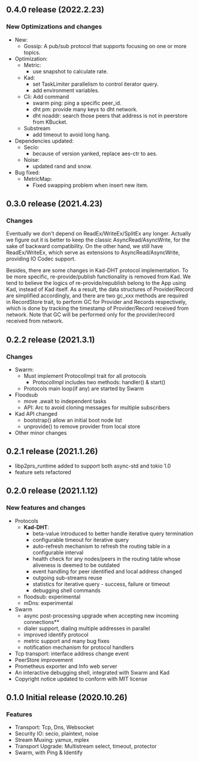 ## 0.4.0 release (2022.2.23)
### New Optimizations and changes

- New:
    * Gossip: A pub/sub protocol that supports focusing on one or more topics.
- Optimization:
    * Metric:
        + use snapshot to calculate rate.
    * Kad:
        + set TaskLimiter parallelism to control iterator query.
        + add environment variables.
    * Cli: Add command
        + swarm ping: ping a specific peer_id.
        + dht pm: provide many keys to dht network.
        + dht noaddr: search those peers that address is not in peerstore from KBucket.
    * Substream
        + add timeout to avoid long hang.
- Dependencies updated:
    * Secio:
        + because of version yanked, replace aes-ctr to aes.
    * Noise:
        + updated rand and snow.
- Bug fixed:
    * MetricMap:
        + Fixed swapping problem when insert new item.

## 0.3.0 release (2021.4.23)

### Changes

Eventually we don't depend on ReadEx/WriteEx/SplitEx any longer. Actually we figure out it is better to keep the classic AsyncRead/AsyncWrite, for the sake of backward compatibility. On the other hand, we still have ReadEx/WriteEx, which serve as extensions to AsyncRead/AsyncWrite, providing IO Codec support.   

Besides, there are some changes in Kad-DHT protocol implementation. To be more specific, re-provide/publish functionality is removed from Kad. We tend to believe the logics of re-provide/republish belong to the App using Kad, instead of Kad itself. As a result, the data structures of Provider/Record are simplified accordingly, and there are two gc_xxx methods are required in RecordStore trait, to perform GC for Provider and Records respectively, which is done by tracking the timestamp of Provider/Record received from network. Note that GC will be performed only for the provider/record received from network.      

## 0.2.2 release (2021.3.1)

### Changes

- Swarm:
    * Must implement ProtocolImpl trait for all protocols
        + ProtocolImpl includes two methods: handler() & start()
    * Protocols main loop(if any) are started by Swarm  
- Floodsub 
    * move .await to independent tasks
    * API: Arc<FloodsubMessage> to avoid cloning messages for multiple subscribers
- Kad API changed
    * bootstrap() allow an initial boot node list
    * unprovide() to remove provider from local store
- Other minor changes    
    
## 0.2.1 release (2021.1.26)

- libp2prs_runtime added to support both async-std and tokio 1.0
- feature sets refactored    


## 0.2.0 release (2021.1.12)

### New features and changes

- Protocols
    + **Kad-DHT**:
        * beta-value introduced to better handle iterative query termination
        * configurable timeout for iterative query
        * auto-refresh mechanism to refresh the routing table in a configurable interval
        * health check for any nodes/peers in the routing table whose aliveness is deemed to be outdated
        * event handling for peer identified and local address changed
        * outgoing sub-streams reuse
        * statistics for iterative query - success, failure or timeout
        * debugging shell commands           
    + floodsub: experimental
    + mDns: experimental
- Swarm
    + async post-processing upgrade when accepting new incoming connections**
    + dialer support, dialing multiple addresses in parallel
    + improved identify protocol
    + metric support and many bug fixes
    + notification mechanism for protocol handlers
- Tcp transport: interface address change event
- PeerStore improvement
- Prometheus exporter and Info web server
- An interactive debugging shell, integrated with Swarm and Kad
- Copyright notice updated to conform with MIT license

## 0.1.0 Initial release (2020.10.26)

### Features

- Transport: Tcp, Dns, Websocket
- Security IO: secio, plaintext, noise
- Stream Muxing: yamux, mplex
- Transport Upgrade: Multistream select, timeout, protector 
- Swarm, with Ping & Identify